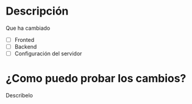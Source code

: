 # Descripción
Que ha cambiado

- [ ] Fronted
- [ ] Backend
- [ ] Configuración del servidor

# ¿Como puedo probar los cambios?
Describelo
